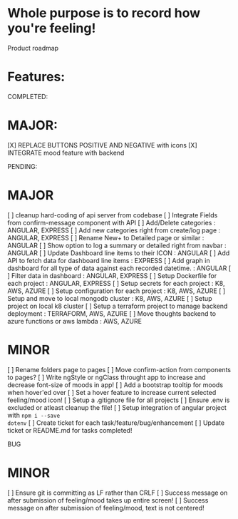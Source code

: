 <!-- @format -->

# Whole purpose is to record how you're feeling!

Product roadmap

# Features:

COMPLETED:

# MAJOR:

[X] REPLACE BUTTONS POSITIVE AND NEGATIVE with icons
[X] INTEGRATE mood feature with backend

PENDING:

# MAJOR

[ ] cleanup hard-coding of api server from codebase
[ ] Integrate Fields from confirm-message component with API
[ ] Add/Delete categories : ANGULAR, EXPRESS
[ ] Add new categories right from create/log page : ANGULAR, EXPRESS
[ ] Rename New+ to Detailed page or similar : ANGULAR
[ ] Show option to log a summary or detailed right from navbar : ANGULAR
[ ] Update Dashboard line items to their ICON : ANGULAR
[ ] Add API to fetch data for dashboard line items : EXPRESS
[ ] Add graph in dashboard for all type of data against each recorded datetime. : ANGULAR
[ ] Filter data in dashboard : ANGULAR, EXPRESS
[ ] Setup Dockerfile for each project : ANGULAR, EXPRESS
[ ] Setup secrets for each project : K8, AWS, AZURE
[ ] Setup configuration for each project : K8, AWS, AZURE
[ ] Setup and move to local mongodb cluster : K8, AWS, AZURE
[ ] Setup project on local k8 cluster
[ ] Setup a terraform project to manage backend deployment : TERRAFORM, AWS, AZURE
[ ] Move thoughts backend to azure functions or aws lambda : AWS, AZURE

# MINOR

[ ] Rename folders page to pages
[ ] Move confirm-action from components to pages?
[ ] Write ngStyle or ngClass throught app to increase and decrease font-size of moods in app!
[ ] Add a bootstrap tooltip for moods when hover'ed over
[ ] Set a hover feature to increase current selected feeling/mood icon!
[ ] Setup a .gitignore file for all projects
[ ] Ensure .env is excluded or atleast cleanup the file!
[ ] Setup integration of angular project with <code>npm i --save dotenv</code>
[ ] Create ticket for each task/feature/bug/enhancement
[ ] Update ticket or README.md for tasks completed!

BUG

# MINOR

[ ] Ensure git is committing as LF rather than CRLF
[ ] Success message on after submission of feeling/mood takes up entire screen!
[ ] Success message on after submission of feeling/mood, text is not centered!
